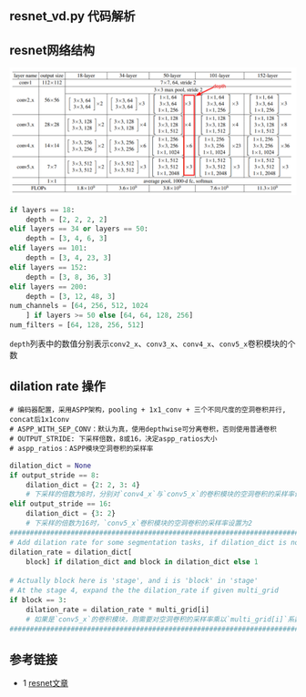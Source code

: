 ## resnet_vd.py 代码解析

## resnet网络结构
![](data/images/resnet_arch.png)
```python
if layers == 18:
    depth = [2, 2, 2, 2]
elif layers == 34 or layers == 50:
    depth = [3, 4, 6, 3]
elif layers == 101:
    depth = [3, 4, 23, 3]
elif layers == 152:
    depth = [3, 8, 36, 3]
elif layers == 200:
    depth = [3, 12, 48, 3]
num_channels = [64, 256, 512, 1024
    ] if layers >= 50 else [64, 64, 128, 256]
num_filters = [64, 128, 256, 512]
```
`depth`列表中的数值分别表示`conv2_x`、`conv3_x`、`conv4_x`、`conv5_x`卷积模块的个数

## dilation rate 操作
```text
# 编码器配置，采用ASPP架构，pooling + 1x1_conv + 三个不同尺度的空洞卷积并行, concat后1x1conv
# ASPP_WITH_SEP_CONV：默认为真，使用depthwise可分离卷积，否则使用普通卷积
# OUTPUT_STRIDE: 下采样倍数，8或16，决定aspp_ratios大小
# aspp_ratios：ASPP模块空洞卷积的采样率
```

```python
dilation_dict = None
if output_stride == 8:
    dilation_dict = {2: 2, 3: 4}
    # 下采样的倍数为8时，分别对`conv4_x`与`conv5_x`的卷积模块的空洞卷积的采样率设置为2和4
elif output_stride == 16:
    dilation_dict = {3: 2}
    # 下采样的倍数为16时，`conv5_x`卷积模块的空洞卷积的采样率设置为2
###############################################################################
# Add dilation rate for some segmentation tasks, if dilation_dict is not None.
dilation_rate = dilation_dict[
    block] if dilation_dict and block in dilation_dict else 1

# Actually block here is 'stage', and i is 'block' in 'stage'
# At the stage 4, expand the the dilation_rate if given multi_grid
if block == 3:
    dilation_rate = dilation_rate * multi_grid[i]
    # 如果是`conv5_x`的卷积模块，则需要对空洞卷积的采样率乘以`multi_grid[i]`系数
###############################################################################
```

## 参考链接
* 1 [resnet文章](https://arxiv.org/pdf/1512.03385.pdf)